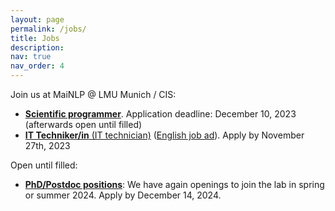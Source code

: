 ```yaml
---
layout: page
permalink: /jobs/
title: Jobs
description: 
nav: true
nav_order: 4
---
```


Join us at MaiNLP @ LMU Munich / CIS:

- [**Scientific programmer**](/assets/pdf/scientific_programmer_mainlp.pdf). Application deadline: December 10, 2023 (afterwards open until filled)
- [**IT Techniker/in** (IT technician)](https://job-portal.lmu.de/jobposting/c24606914f7c9d6228ab4f42791a33d2e6b782a10?ref=homepage) ([English job ad](https://job-portal.lmu.de/jobposting/d4287b4c6def4d870c14970875758e64ac2aad540?ref=homepage)). Apply by November 27th, 2023 


Open until filled:
  
- [**PhD/Postdoc positions**](/assets/pdf/PhD-postdoc-MaiNLP2024.pdf): We have again openings to join the lab in spring or summer 2024. Apply by December 14, 2024.

<!-- Besides, we are always interested in hearing from interested candidates. -->

<!-- Please send CV, transcripts and a copy of your Master's thesis (for PhD applications; draft is ok) or publication record (for postDoc applications), names of two references and a motivation letter stating your research interests to jobs@cis.lmu.de, subject: "PhD application" or "postdoc application". Send all documents as a single PDF; give the PDF a name that includes your name. Positions are open until filled. --> 


